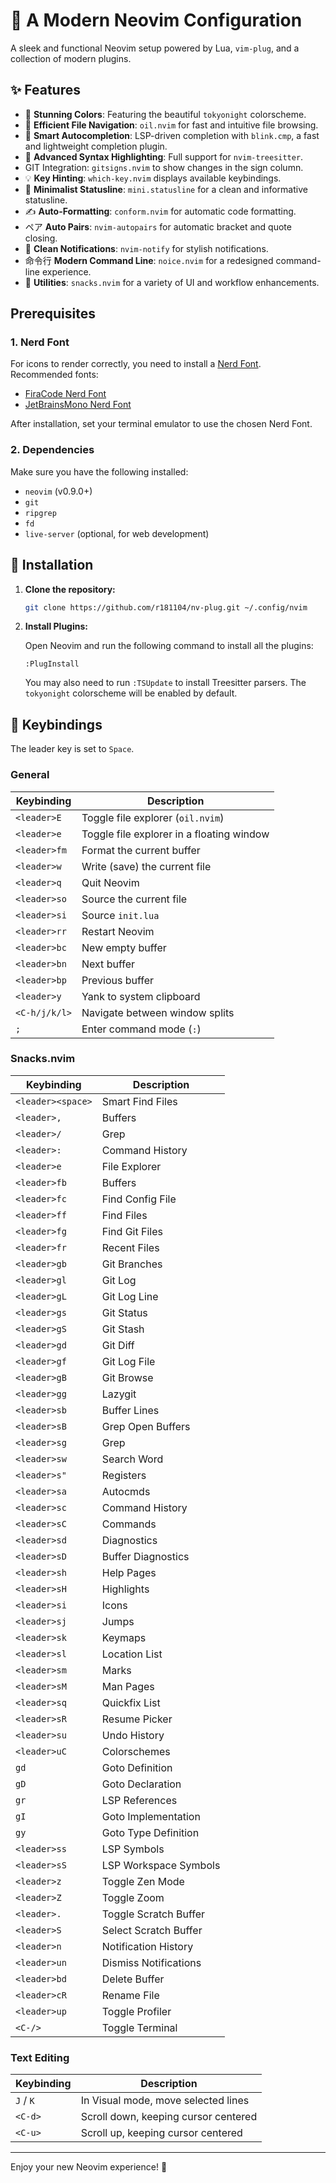 # 🔌 A Modern Neovim Configuration

A sleek and functional Neovim setup powered by Lua, `vim-plug`, and a collection of modern plugins.

## ✨ Features

-   🎨 **Stunning Colors**: Featuring the beautiful `tokyonight` colorscheme.
-   📂 **Efficient File Navigation**: `oil.nvim` for fast and intuitive file browsing.
-   🤖 **Smart Autocompletion**: LSP-driven completion with `blink.cmp`, a fast and lightweight completion plugin.
-   🌳 **Advanced Syntax Highlighting**: Full support for `nvim-treesitter`.
-   GIT Integration: `gitsigns.nvim` to show changes in the sign column.
-   💡 **Key Hinting**: `which-key.nvim` displays available keybindings.
-   🤏 **Minimalist Statusline**: `mini.statusline` for a clean and informative statusline.
-   ✍️ **Auto-Formatting**: `conform.nvim` for automatic code formatting.
-   ペア **Auto Pairs**: `nvim-autopairs` for automatic bracket and quote closing.
-   🔔 **Clean Notifications**: `nvim-notify` for stylish notifications.
-   命令行 **Modern Command Line**: `noice.nvim` for a redesigned command-line experience.
-   🚀 **Utilities**: `snacks.nvim` for a variety of UI and workflow enhancements.

##  Prerequisites

### 1.  Nerd Font

For icons to render correctly, you need to install a [Nerd Font](https://www.nerdfonts.com/). Recommended fonts:

-   [FiraCode Nerd Font](https://www.nerdfonts.com/font-downloads)
-   [JetBrainsMono Nerd Font](https://www.nerdfonts.com/font-downloads)

After installation, set your terminal emulator to use the chosen Nerd Font.

### 2. Dependencies

Make sure you have the following installed:

-   `neovim` (v0.9.0+)
-   `git`
-   `ripgrep`
-   `fd`
-   `live-server` (optional, for web development)

## 🚀 Installation

1.  **Clone the repository:**

    ```bash
    git clone https://github.com/r181104/nv-plug.git ~/.config/nvim
    ```

2.  **Install Plugins:**

    Open Neovim and run the following command to install all the plugins:

    ```
    :PlugInstall
    ```

    You may also need to run `:TSUpdate` to install Treesitter parsers. The `tokyonight` colorscheme will be enabled by default.

## 🔑 Keybindings

The leader key is set to `Space`.

### General

| Keybinding      | Description                               |
| --------------- | ----------------------------------------- |
| `<leader>E`     | Toggle file explorer (`oil.nvim`)         |
| `<leader>e`     | Toggle file explorer in a floating window |
| `<leader>fm`    | Format the current buffer                 |
| `<leader>w`     | Write (save) the current file             |
| `<leader>q`     | Quit Neovim                               |
| `<leader>so`    | Source the current file                   |
| `<leader>si`    | Source `init.lua`                         |
| `<leader>rr`    | Restart Neovim                            |
| `<leader>bc`    | New empty buffer                          |
| `<leader>bn`    | Next buffer                               |
| `<leader>bp`    | Previous buffer                           |
| `<leader>y`     | Yank to system clipboard                  |
| `<C-h/j/k/l>`   | Navigate between window splits            |
| `;`             | Enter command mode (`:`)                  |

### Snacks.nvim

| Keybinding      | Description                               |
| --------------- | ----------------------------------------- |
| `<leader><space>`| Smart Find Files                          |
| `<leader>,`     | Buffers                                   |
| `<leader>/`     | Grep                                      |
| `<leader>:`     | Command History                           |
| `<leader>e`     | File Explorer                             |
| `<leader>fb`    | Buffers                                   |
| `<leader>fc`    | Find Config File                          |
| `<leader>ff`    | Find Files                                |
| `<leader>fg`    | Find Git Files                            |
| `<leader>fr`    | Recent Files                              |
| `<leader>gb`    | Git Branches                              |
| `<leader>gl`    | Git Log                                   |
| `<leader>gL`    | Git Log Line                              |
| `<leader>gs`    | Git Status                                |
| `<leader>gS`    | Git Stash                                 |
| `<leader>gd`    | Git Diff                                  |
| `<leader>gf`    | Git Log File                              |
| `<leader>gB`    | Git Browse                                |
| `<leader>gg`    | Lazygit                                   |
| `<leader>sb`    | Buffer Lines                              |
| `<leader>sB`    | Grep Open Buffers                         |
| `<leader>sg`    | Grep                                      |
| `<leader>sw`    | Search Word                               |
| `<leader>s"`    | Registers                                 |
| `<leader>sa`    | Autocmds                                  |
| `<leader>sc`    | Command History                           |
| `<leader>sC`    | Commands                                  |
| `<leader>sd`    | Diagnostics                               |
| `<leader>sD`    | Buffer Diagnostics                        |
| `<leader>sh`    | Help Pages                                |
| `<leader>sH`    | Highlights                                |
| `<leader>si`    | Icons                                     |
| `<leader>sj`    | Jumps                                     |
| `<leader>sk`    | Keymaps                                   |
| `<leader>sl`    | Location List                             |
| `<leader>sm`    | Marks                                     |
| `<leader>sM`    | Man Pages                                 |
| `<leader>sq`    | Quickfix List                             |
| `<leader>sR`    | Resume Picker                             |
| `<leader>su`    | Undo History                              |
| `<leader>uC`    | Colorschemes                              |
| `gd`            | Goto Definition                           |
| `gD`            | Goto Declaration                          |
| `gr`            | LSP References                            |
| `gI`            | Goto Implementation                       |
| `gy`            | Goto Type Definition                      |
| `<leader>ss`    | LSP Symbols                               |
| `<leader>sS`    | LSP Workspace Symbols                     |
| `<leader>z`     | Toggle Zen Mode                           |
| `<leader>Z`     | Toggle Zoom                               |
| `<leader>.`     | Toggle Scratch Buffer                     |
| `<leader>S`     | Select Scratch Buffer                     |
| `<leader>n`     | Notification History                      |
| `<leader>un`    | Dismiss Notifications                     |
| `<leader>bd`    | Delete Buffer                             |
| `<leader>cR`    | Rename File                               |
| `<leader>up`    | Toggle Profiler                           |
| `<C-/>`          | Toggle Terminal                           |

### Text Editing

| Keybinding | Description                          |
| ---------- | ------------------------------------ |
| `J` / `K`  | In Visual mode, move selected lines  |
| `<C-d>`    | Scroll down, keeping cursor centered |
| `<C-u>`    | Scroll up, keeping cursor centered   |

---

Enjoy your new Neovim experience! 🌟